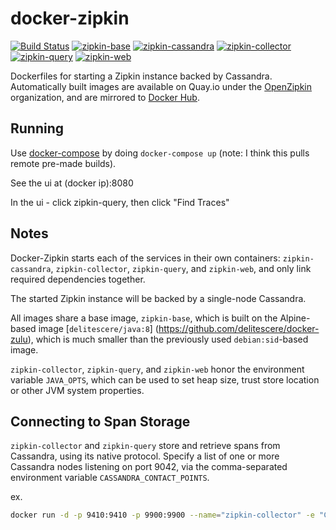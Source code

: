 # docker-zipkin

[![Build Status](https://travis-ci.org/openzipkin/docker-zipkin.svg)](https://travis-ci.org/openzipkin/docker-zipkin)
[![zipkin-base](https://quay.io/repository/openzipkin/zipkin-base/status "zipkin-base")](https://quay.io/repository/openzipkin/zipkin-base)
[![zipkin-cassandra](https://quay.io/repository/openzipkin/zipkin-cassandra/status "zipkin-cassandra")](https://quay.io/repository/openzipkin/zipkin-cassandra)
[![zipkin-collector](https://quay.io/repository/openzipkin/zipkin-collector/status "zipkin-collector")](https://quay.io/repository/openzipkin/zipkin-collector)
[![zipkin-query](https://quay.io/repository/openzipkin/zipkin-query/status "zipkin-query")](https://quay.io/repository/openzipkin/zipkin-query)
[![zipkin-web](https://quay.io/repository/openzipkin/zipkin-web/status "zipkin-web")](https://quay.io/repository/openzipkin/zipkin-web)

Dockerfiles for starting a Zipkin instance backed by Cassandra. Automatically built images are available on Quay.io
under the [OpenZipkin](https://quay.io/organization/openzipkin) organization, and are mirrored to
[Docker Hub](https://hub.docker.com/u/openzipkin/).

## Running

Use [docker-compose](https://docs.docker.com/compose/) by doing
`docker-compose up` (note: I think this pulls remote pre-made builds).

See the ui at (docker ip):8080

In the ui - click zipkin-query, then click "Find Traces"

## Notes

Docker-Zipkin starts each of the services in their own containers: `zipkin-cassandra`,
`zipkin-collector`, `zipkin-query`, and `zipkin-web`, and only link required dependencies
together.

The started Zipkin instance will be backed by a single-node Cassandra.

All images share a base image, 
`zipkin-base`, which is built on the Alpine-based image [`delitescere/java:8`] (https://github.com/delitescere/docker-zulu), which is much smaller than the previously used `debian:sid`-based image.

`zipkin-collector`, `zipkin-query`, and `zipkin-web` honor the environment variable `JAVA_OPTS`, which can be used to set heap size, trust store location or other JVM system properties.

## Connecting to Span Storage

`zipkin-collector` and `zipkin-query` store and retrieve spans from Cassandra, using its native protocol. Specify a list of one or more Cassandra nodes listening on port 9042, via the comma-separated environment variable `CASSANDRA_CONTACT_POINTS`.

ex. 
```bash
docker run -d -p 9410:9410 -p 9900:9900 --name="zipkin-collector" -e "CASSANDRA_CONTACT_POINTS=node1,node2,node3" "openzipkin/zipkin-collector:latest"
```
